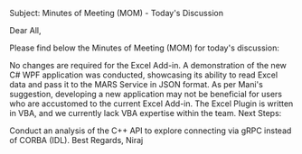 Subject: Minutes of Meeting (MOM) - Today's Discussion

Dear All,

Please find below the Minutes of Meeting (MOM) for today's discussion:

No changes are required for the Excel Add-in.
A demonstration of the new C# WPF application was conducted, showcasing its ability to read Excel data and pass it to the MARS Service in JSON format.
As per Mani's suggestion, developing a new application may not be beneficial for users who are accustomed to the current Excel Add-in.
The Excel Plugin is written in VBA, and we currently lack VBA expertise within the team.
Next Steps:

Conduct an analysis of the C++ API to explore connecting via gRPC instead of CORBA (IDL).
Best Regards,
Niraj
